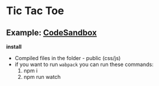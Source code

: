 <h1>Tic Tac Toe</h1>

<h2>Example: <a href="https://codesandbox.io/s/tic-tac-toe-fvzpc?file=/public/index.html">CodeSandbox</a></h2>

**install**
- Compiled files in the folder - public (css/js)
- if you want to run `wabpack` you can run these commands:
    1. npm i 
    1. npm run watch
